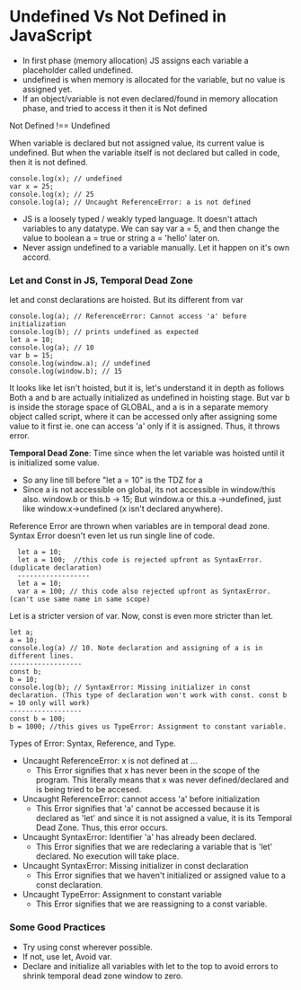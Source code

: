 # Undefined Vs Not Defined in JavaScript
- In first phase (memory allocation) JS assigns each variable a placeholder called undefined.
- undefined is when memory is allocated for the variable, but no value is assigned yet.
- If an object/variable is not even declared/found in memory allocation phase, and tried to access it then it is Not defined

Not Defined !== Undefined

When variable is declared but not assigned value, its current value is undefined. But when the variable itself is not declared but called in code, then it is not defined.
```
console.log(x); // undefined
var x = 25;
console.log(x); // 25
console.log(a); // Uncaught ReferenceError: a is not defined
```

  - JS is a loosely typed / weakly typed language. It doesn't attach variables to any datatype. We can say var a = 5, and then change the value to boolean a = true or string a = 'hello' later on.
 - Never assign undefined to a variable manually. Let it happen on it's own accord.

### Let and Const in JS, Temporal Dead Zone
let and const declarations are hoisted. But its different from var

```
console.log(a); // ReferenceError: Cannot access 'a' before initialization
console.log(b); // prints undefined as expected
let a = 10;
console.log(a); // 10
var b = 15;
console.log(window.a); // undefined
console.log(window.b); // 15
```

It looks like let isn't hoisted, but it is, let's understand it in depth as follows
Both a and b are actually initialized as undefined in hoisting stage. But var b is inside the storage space of GLOBAL, and a is in a separate memory object called script, where it can be accessed only after assigning some value to it first ie. one can access 'a' only if it is assigned. Thus, it throws error.


**Temporal Dead Zone**: Time since when the let variable was hoisted until it is initialized some value.

 - So any line till before "let a = 10" is the TDZ for a
 - Since a is not accessible on global, its not accessible in window/this also. window.b or this.b -> 15; But window.a or this.a ->undefined, just like window.x->undefined (x isn't declared anywhere).

Reference Error are thrown when variables are in temporal dead zone.
Syntax Error doesn't even let us run single line of code.

```
  let a = 10;
  let a = 100;  //this code is rejected upfront as SyntaxError. (duplicate declaration)
  ------------------
  let a = 10;
  var a = 100; // this code also rejected upfront as SyntaxError. (can't use same name in same scope)
```

Let is a stricter version of var. Now, const is even more stricter than let.

```
let a;
a = 10;
console.log(a) // 10. Note declaration and assigning of a is in different lines.
------------------
const b;
b = 10;
console.log(b); // SyntaxError: Missing initializer in const declaration. (This type of declaration won't work with const. const b = 10 only will work)
------------------
const b = 100;
b = 1000; //this gives us TypeError: Assignment to constant variable. 
```

Types of Error: Syntax, Reference, and Type.

 - Uncaught ReferenceError: x is not defined at ...
   - This Error signifies that x has never been in the scope of the program. This literally means that x was never defined/declared and is being tried to be accesed.
 - Uncaught ReferenceError: cannot access 'a' before initialization
   - This Error signifies that 'a' cannot be accessed because it is declared as 'let' and since it is not assigned a value, it is its Temporal Dead Zone. Thus, this error occurs.
 - Uncaught SyntaxError: Identifier 'a' has already been declared.
   - This Error signifies that we are redeclaring a variable that is 'let' declared. No execution will take place.
 - Uncaught SyntaxError: Missing initializer in const declaration
   - This Error signifies that we haven't initialized or assigned value to a const declaration.
 - Uncaught TypeError: Assignment to constant variable
   - This Error signifies that we are reassigning to a const variable.

### Some Good Practices
 - Try using const wherever possible.
 - If not, use let, Avoid var.
 - Declare and initialize all variables with let to the top to avoid errors to shrink temporal dead zone window to zero.